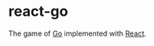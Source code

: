 react-go
========

The game of [Go][1] implemented with [React][2].

[1]: http://en.wikipedia.org/wiki/Go_(game)
[2]: http://facebook.github.io/react/
